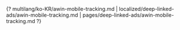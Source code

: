{? multilang/ko-KR/awin-mobile-tracking.md | localized/deep-linked-ads/awin-mobile-tracking.md | pages/deep-linked-ads/awin-mobile-tracking.md ?}
